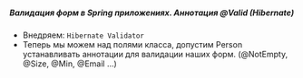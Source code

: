 ##### Валидация форм в Spring приложениях. Аннотация @Valid (Hibernate)
* Внедряем: `Hibernate Validator`
* Теперь мы можем над полями класса, допустим Person устанавливать аннотации для валидации наших форм. (@NotEmpty, @Size, @Min, @Email ...)

